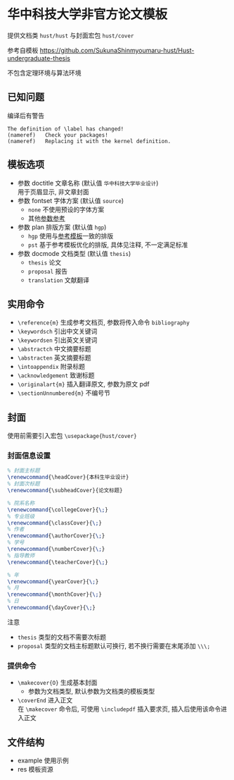 # 华中科技大学非官方论文模板
提供文档类 `hust/hust` 与封面宏包 `hust/cover`

参考自模板 <https://github.com/SukunaShinmyoumaru-hust/Hust-undergraduate-thesis>

不包含定理环境与算法环境  

## 已知问题
编译后有警告
```
The definition of \label has changed! 
(nameref)	Check your packages! 
(nameref)	Replacing it with the kernel definition.
```

## 模板选项
* 参数 doctitle 文章名称 (默认值 `华中科技大学毕业设计`)  
用于页眉显示, 非文章封面
* 参数 fontset 字体方案 (默认值 `source`)  
    * `none` 不使用预设的字体方案
    * 其他[参数参考](/utility/README.MD#中文字体方案-fontsetsc)
* 参数 plan 排版方案 (默认值 `hgp`)
    * `hgp` 使用与[参考模板](https://github.com/SukunaShinmyoumaru-hust/Hust-undergraduate-thesis/blob/main/template/hust.cls)一致的排版
    * `pst` 基于参考模板优化的排版, 具体见注释, 不一定满足标准
* 参数 docmode 文档类型 (默认值 `thesis`)
    * `thesis` 论文
    * `proposal` 报告
    * `translation` 文献翻译

## 实用命令
* `\reference{m}` 生成参考文档页, 参数将传入命令 `bibliography`
* `\keywordsch` 引出中文关键词
* `\keywordsen` 引出英文关键词
* `\abstractch` 中文摘要标题
* `\abstracten` 英文摘要标题
* `\intoappendix` 附录标题
* `\acknowledgement` 致谢标题
* `\originalart{m}` 插入翻译原文, 参数为原文 pdf
* `\sectionUnnumbered{m}` 不编号节

## 封面
使用前需要引入宏包 `\usepackage{hust/cover}`

### 封面信息设置
```latex
% 封面主标题
\renewcommand{\headCover}{本科生毕业设计}
% 封面次标题
\renewcommand{\subheadCover}{论文标题}

% 院系名称
\renewcommand{\collegeCover}{\;}
% 专业班级
\renewcommand{\classCover}{\;}
% 作者
\renewcommand{\authorCover}{\;}
% 学号
\renewcommand{\numberCover}{\;}
% 指导教师
\renewcommand{\teacherCover}{\;}

% 年
\renewcommand{\yearCover}{\;}
% 月
\renewcommand{\monthCover}{\;}
% 日
\renewcommand{\dayCover}{\;}
```

注意
* `thesis` 类型的文档不需要次标题
* `proposal` 类型的文档主标题默认可换行, 若不换行需要在末尾添加 `\\\;`

### 提供命令
* `\makecover{O}` 生成基本封面
    * 参数为文档类型, 默认参数为文档类的模板类型
* `\coverEnd` 进入正文    
在 `\makecover` 命令后, 可使用 `\includepdf` 插入要求页, 插入后使用该命令进入正文

## 文件结构
* example 使用示例
* res 模板资源
